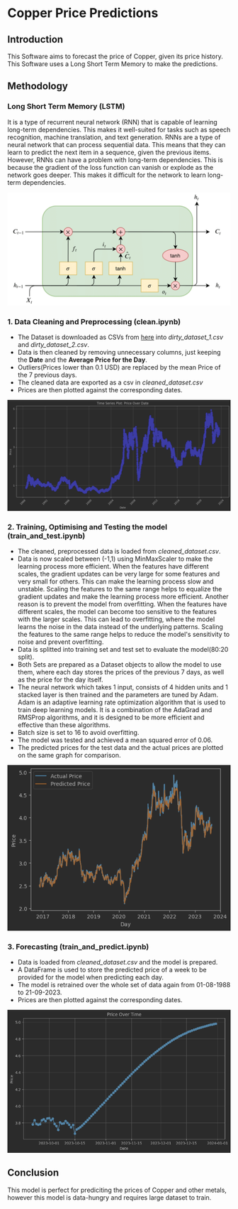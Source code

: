 # **Copper Price Predictions**
## Introduction
This Software aims to forecast the price of Copper, given its price history. This Software uses
a Long Short Term Memory to make the predictions.

## Methodology
### Long Short Term Memory (LSTM)
It is a type of recurrent neural network (RNN) that is capable of learning long-term dependencies. This makes it 
well-suited for tasks such as speech recognition, machine translation, and text generation.
RNNs are a type of neural network that can process sequential data. This means that they can learn to predict the next 
item in a sequence, given the previous items. However, RNNs can have a problem with long-term dependencies. This is 
because the gradient of the loss function can vanish or explode as the network goes deeper. This makes it difficult for 
the network to learn long-term dependencies.

![LSTM](resources/lstm.png)
### 1. Data Cleaning and Preprocessing (clean.ipynb)
- The Dataset is downloaded as CSVs from [here](https://www.investing.com/commodities/copper-historical-data) into 
*dirty_dataset_1.csv* and *dirty_dataset_2.csv*.
- Data is then cleaned by removing unnecessary columns, just keeping the **Date** and the **Average Price for the Day**.
- Outliers(Prices lower than 0.1 USD) are replaced by the mean Price of the 7 previous days.
- The cleaned data are exported as a csv in *cleaned_dataset.csv*
- Prices are then plotted against the corresponding dates.

![Clean Data Plotted](resources/plot_clean_data.png)
### 2. Training, Optimising and Testing the model (train_and_test.ipynb)
- The cleaned, preprocessed data is loaded from *cleaned_dataset.csv*.
- Data is now scaled between (-1,1) using MinMaxScaler to make the learning process more efficient. When the features 
have different scales, the gradient updates can be very large for some features and very small for others. This can make 
the learning process slow and unstable. Scaling the features to the same range helps to equalize the gradient updates 
and make the learning process more efficient. Another reason is to prevent the model from overfitting. When the features 
have different scales, the model can become too sensitive to the features with the larger scales. This can lead to 
overfitting, where the model learns the noise in the data instead of the underlying patterns. Scaling the features to 
the same range helps to reduce the model's sensitivity to noise and prevent overfitting.
- Data is splitted into training set and test set to evaluate the model(80:20 split).
- Both Sets are prepared as a Dataset objects to allow the model to use them, where each day stores the prices of the
previous 7 days, as well as the price for the day itself.
- The neural network which takes 1 input, consists of 4 hidden units and 1 stacked layer is then trained and the 
parameters are tuned by Adam. Adam is an adaptive learning rate optimization algorithm that is used to train deep 
learning models. It is a combination of the AdaGrad and RMSProp algorithms, and it is designed to be more efficient 
and effective than these algorithms.
- Batch size is set to 16 to avoid overfitting.
- The model was tested and achieved a mean squared error of 0.06.
- The predicted prices for the test data and the actual prices are plotted on the same graph for comparison.

![Test Data Plotted](resources/plot_test_data.png)
### 3. Forecasting (train_and_predict.ipynb)
- Data is loaded from *cleaned_dataset.csv* and the model is prepared.
- A DataFrame is used to store the predicted price of a week to be provided for the model when predicting each day.
- The model is retrained over the whole set of data again from 01-08-1988 to 21-09-2023.
- Prices are then plotted against the corresponding dates.

![Predicted Prices Plotted](resources/plot_predict_data.png)
## Conclusion
This model is perfect for prediciting the prices of Copper and other metals, however this model is data-hungry and requires large 
dataset to train.
